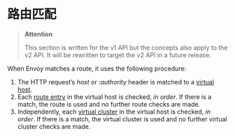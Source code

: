 # 路由匹配

> **Attention**
>
> This section is written for the v1 API but the concepts also apply to the v2 API. It will be rewritten to target the v2 API in a future release.

When Envoy matches a route, it uses the following procedure:

1. The HTTP request’s *host* or *:authority* header is matched to a [virtual host](../../api-v1/route_config/vhost.html#config-http-conn-man-route-table-vhost).
2. Each [route entry](../../api-v1/route_config/route.html#config-http-conn-man-route-table-route) in the virtual host is checked, *in order*. If there is a match, the route is used and no further route checks are made.
3. Independently, each [virtual cluster](../../api-v1/route_config/vcluster.html#config-http-conn-man-route-table-vcluster) in the virtual host is checked, *in order*. If there is a match, the virtual cluster is used and no further virtual cluster checks are made.